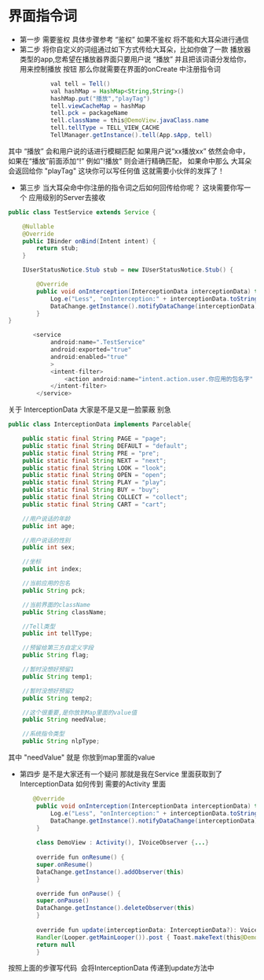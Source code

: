 
# 界面指令词

- 第一步 需要鉴权 具体步骤参考 “鉴权” 如果不鉴权 将不能和大耳朵进行通信
- 第二步 将你自定义的词组通过如下方式传给大耳朵，比如你做了一款 播放器类型的app,您希望在播放器界面只要用户说 “播放” 并且把该词语分发给你，用来控制播放 按钮 那么你就需要在界面的onCreate 中注册指令词<br>
```java
            val tell = Tell()
            val hashMap = HashMap<String,String>()
            hashMap.put("播放","playTag")
            tell.viewCacheMap = hashMap
            tell.pck = packageName
            tell.className = this@DemoView.javaClass.name
            tell.tellType = TELL_VIEW_CACHE
            TellManager.getInstance().tell(App.sApp, tell)
```
其中 “播放” 会和用户说的话进行模糊匹配 如果用户说“xx播放xx” 依然会命中，如果在“播放”前面添加“!” 例如"!播放" 则会进行精确匹配，
如果命中那么 大耳朵会返回给你 "playTag" 这块你可以写任何值 这就需要小伙伴的发挥了！<br>
- 第三步 当大耳朵命中你注册的指令词之后如何回传给你呢？ 这块需要你写一个 应用级别的Server去接收
```java
public class TestService extends Service {

    @Nullable
    @Override
    public IBinder onBind(Intent intent) {
        return stub;
    }

    IUserStatusNotice.Stub stub = new IUserStatusNotice.Stub() {

        @Override
        public void onInterception(InterceptionData interceptionData) throws RemoteException {
            Log.e("Less", "onInterception:" + interceptionData.toString());
            DataChange.getInstance().notifyDataChange(interceptionData);
        }
}

       <service
            android:name=".TestService"
            android:exported="true"
            android:enabled="true"
            >
            <intent-filter>
                <action android:name="intent.action.user.你应用的包名字" />
            </intent-filter>
        </service>
```
关于 InterceptionData 大家是不是又是一脸蒙蔽 别急
```java
public class InterceptionData implements Parcelable{

    public static final String PAGE = "page";
    public static final String DEFAULT = "default";
    public static final String PRE = "pre";
    public static final String NEXT = "next";
    public static final String LOOK = "look";
    public static final String OPEN = "open";
    public static final String PLAY = "play";
    public static final String BUY = "buy";
    public static final String COLLECT = "collect";
    public static final String CART = "cart";

    //用户说话的年龄
    public int age;

    //用户说话的性别
    public int sex;

    //坐标
    public int index;

    //当前应用的包名
    public String pck;

    //当前界面的className
    public String className;

    //Tell类型
    public int tellType;

    //预留给第三方自定义字段
    public String flag;

    //暂时没想好预留1
    public String temp1;

    //暂时没想好预留2
    public String temp2;

    //这个很重要,是你放到Map里面的value值
    public String needValue;

    //系统指令类型
    public String nlpType;
```

其中 "needValue" 就是 你放到map里面的value <br>

- 第四步 是不是大家还有一个疑问 那就是我在Service 里面获取到了InterceptionData 如何传到 需要的Activity 里面
```java
       @Override
        public void onInterception(InterceptionData interceptionData) throws RemoteException {
            Log.e("Less", "onInterception:" + interceptionData.toString());
            DataChange.getInstance().notifyDataChange(interceptionData);
        }
        
        class DemoView : Activity(), IVoiceObserver {...}
        
        override fun onResume() {
        super.onResume()
        DataChange.getInstance().addObserver(this)
        }

        override fun onPause() {
        super.onPause()
        DataChange.getInstance().deleteObserver(this)
        }
        
        override fun update(interceptionData: InterceptionData?): VoiceFeedback? {
        Handler(Looper.getMainLooper()).post { Toast.makeText(this@DemoView, "接到了:" + interceptionData.toString(),                   Toast.LENGTH_SHORT).show() }
        return null
        }
```

按照上面的步骤写代码  会将InterceptionData 传递到update方法中<br>
